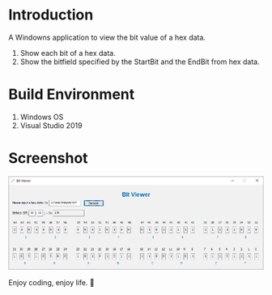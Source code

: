 # Introduction
A Windowns application to view the bit value of a hex data.
1. Show each bit of a hex data.
2. Show the bitfield specified by the StartBit and the EndBit from hex data.

# Build Environment
1. Windows OS
2. Visual Studio 2019

# Screenshot
![screenshot](Assets/Screenshot.png)


Enjoy coding, enjoy life. 🌹
